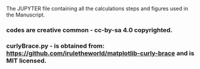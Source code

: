 The JUPYTER file containing all the calculations steps and figures used in the Manuscript.

### codes are creative common - cc-by-sa 4.0 copyrighted.
### curlyBrace.py - is obtained from: https://github.com/iruletheworld/matplotlib-curly-brace and is MIT licensed.
